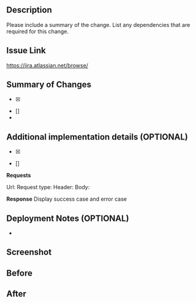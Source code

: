 ## Description

Please include a summary of the change. List any dependencies that are required for this change.

## Issue Link

https://jira.atlassian.net/browse/

## Summary of Changes

- [x]
- []
-

## Additional implementation details (OPTIONAL)

- [x]
- []

**Requests**

Url:
Request type:
Header:
Body:

**Response**
Display success case and error case

## Deployment Notes (OPTIONAL)

-

## Screenshot

## Before

## After
